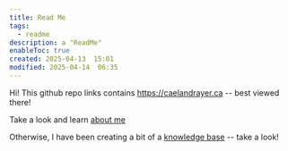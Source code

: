 ```yaml
---
title: Read Me
tags:
  - readme
description: a "ReadMe"
enableToc: true
created: 2025-04-13  15:01
modified: 2025-04-14  06:35
---
```

 
Hi! This github repo links contains https://caelandrayer.ca -- best viewed there!

Take a look and learn [about me ](https://caelandrayer.ca)

Otherwise, I have been creating a bit of a [knowledge base](https://caelandrayer.ca/kb/) -- take a look!

